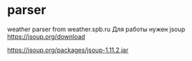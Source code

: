# parser
weather parser from weather.spb.ru
Для работы нужен jsoup
https://jsoup.org/download


https://jsoup.org/packages/jsoup-1.11.2.jar
